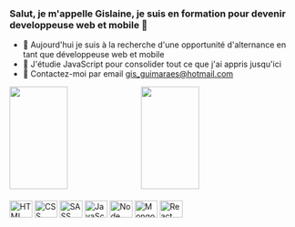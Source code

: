 ### Salut, je m'appelle Gislaine, je suis en formation pour devenir developpeuse web et mobile 👋

- 🔭 Aujourd'hui je suis à la recherche d'une opportunité d'alternance en tant que développeuse web et mobile
- 🌱 J'étudie JavaScript pour consolider tout ce que j'ai appris jusqu'ici
- 💬 Contactez-moi par email gis_guimaraes@hotmail.com

<div>
 
  <img width="45%" height="180em" src="https://github-readme-stats.vercel.app/api?username=gislaineaguiarguimaraes&show_icons=true&theme=tokyonight"/>
  <img width="45%" height="180em" src="https://github-readme-stats.vercel.app/api/top-langs/?username=gislaineaguiarguimaraes&theme=tokyonight"/>
</div>
  
<div style="display : inline_block"><br>
  
  <img align="center" alt="HTML" height="30" width="40" src="https://cdn.jsdelivr.net/gh/devicons/devicon/icons/html5/html5-original.svg" />
          
  <img align="center" alt="CSS" height="30" width="40" src="https://cdn.jsdelivr.net/gh/devicons/devicon/icons/css3/css3-original.svg" />

  <img align="center" alt="SASS" height="30" width="40" src="https://cdn.jsdelivr.net/gh/devicons/devicon/icons/sass/sass-original.svg" />

  <img align="center" alt="JavaScript" height="30" width="40" src="https://cdn.jsdelivr.net/gh/devicons/devicon/icons/javascript/javascript-original.svg" />

  <img align="center" alt="Node" height="30" width="40" src="https://cdn.jsdelivr.net/gh/devicons/devicon/icons/nodejs/nodejs-original.svg" />

  <img align="center" alt="Mongodb" height="30" width="40" src="https://cdn.jsdelivr.net/gh/devicons/devicon/icons/mongodb/mongodb-original.svg" />

  <img align="center" alt="React" height="30" width="40" src="https://cdn.jsdelivr.net/gh/devicons/devicon/icons/react/react-original.svg" />        
          
</div>
    

  
  
 
